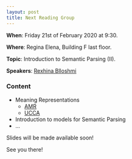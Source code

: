 ```yaml
---
layout: post
title: Next Reading Group
---
```


**When**:  Friday 21st of February 2020 at 9:30.

**Where**: Regina Elena, Building F last floor.

**Topic**: Introduction to Semantic Parsing (II).

**Speakers**: [Rexhina Blloshmi](https://twitter.com/rexhina_b)
### Content
- Meaning Representations
    - [AMR](https://amr.isi.edu/)
    - [UCCA](https://www.aclweb.org/anthology/P13-1023.pdf) 
- Introduction to models for Semantic Parsing
- ...

Slides will be made available soon!

See you there!
